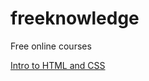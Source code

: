 # freeknowledge
Free online courses

<a href="https://www.udacity.com/course/intro-to-html-and-css--ud304">Intro to HTML and CSS</a>
